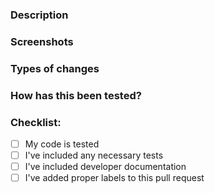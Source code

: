 ### Description
<!-- Please describe what you have changed or added -->

### Screenshots
<!-- if applicable -->

### Types of changes
<!-- What types of changes does your code introduce?  -->
<!-- Bug fix (non-breaking change which fixes an issue) -->
<!-- New feature (non-breaking change which adds functionality) -->
<!-- Breaking change -->

### How has this been tested?
<!-- Please describe in detail how you tested your changes. -->

### Checklist:
- [ ] My code is tested
- [ ] I've included any necessary tests <!-- if applicable -->
- [ ] I've included developer documentation <!-- if applicable -->
- [ ] I've added proper labels to this pull request <!-- if applicable -->
